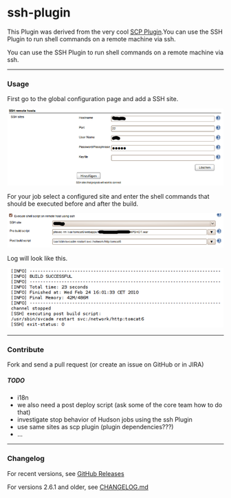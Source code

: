 # ssh-plugin

This Plugin was derived from the very cool [SCP
Plugin](https://plugins.jenkins.io/scp/).You can use
the SSH Plugin to run shell commands on a remote machine via ssh.

You can use the SSH Plugin to run shell commands on a remote machine via ssh.

------------------------------------------------------------------------

### Usage

First go to the global configuration page and add a SSH site.

![ssh global config](docs/images/ssh-global-cfg.png)

For your job select a configured site and enter the shell commands that
should be executed before and after the build.

![ssh job config](docs/images/ssh-job-cfg.png)

Log will look like this.

![ssh job log](docs/images/ssh-job-log.png)

------------------------------------------------------------------------

### Contribute

Fork and send a pull request (or create an issue on GitHub or in JIRA)

##### TODO

-   i18n
-   we also need a post deploy script (ask some of the core team how to
    do that)
-   investigate stop behavior of Hudson jobs using the ssh Plugin
-   use same sites as scp plugin (plugin dependencies???)
-   ...

------------------------------------------------------------------------

### Changelog

For recent versions, see [GitHub Releases](https://github.com/jenkinsci/ssh-plugin/releases)

For versions 2.6.1 and older, see [CHANGELOG.md](CHANGELOG.md)
